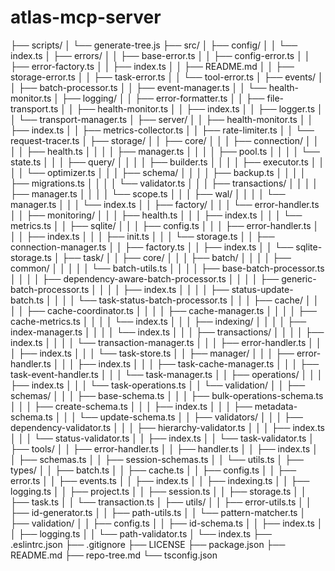 # atlas-mcp-server

├── scripts/
│   └── generate-tree.js
├── src/
│   ├── config/
│   │   └── index.ts
│   ├── errors/
│   │   ├── base-error.ts
│   │   ├── config-error.ts
│   │   ├── error-factory.ts
│   │   ├── index.ts
│   │   ├── README.md
│   │   ├── storage-error.ts
│   │   ├── task-error.ts
│   │   └── tool-error.ts
│   ├── events/
│   │   ├── batch-processor.ts
│   │   ├── event-manager.ts
│   │   └── health-monitor.ts
│   ├── logging/
│   │   ├── error-formatter.ts
│   │   ├── file-transport.ts
│   │   ├── health-monitor.ts
│   │   ├── index.ts
│   │   ├── logger.ts
│   │   └── transport-manager.ts
│   ├── server/
│   │   ├── health-monitor.ts
│   │   ├── index.ts
│   │   ├── metrics-collector.ts
│   │   ├── rate-limiter.ts
│   │   └── request-tracer.ts
│   ├── storage/
│   │   ├── core/
│   │   │   ├── connection/
│   │   │   │   ├── health.ts
│   │   │   │   ├── manager.ts
│   │   │   │   ├── pool.ts
│   │   │   │   └── state.ts
│   │   │   ├── query/
│   │   │   │   ├── builder.ts
│   │   │   │   ├── executor.ts
│   │   │   │   └── optimizer.ts
│   │   │   ├── schema/
│   │   │   │   ├── backup.ts
│   │   │   │   ├── migrations.ts
│   │   │   │   └── validator.ts
│   │   │   ├── transactions/
│   │   │   │   ├── manager.ts
│   │   │   │   └── scope.ts
│   │   │   ├── wal/
│   │   │   │   └── manager.ts
│   │   │   └── index.ts
│   │   ├── factory/
│   │   │   └── error-handler.ts
│   │   ├── monitoring/
│   │   │   ├── health.ts
│   │   │   ├── index.ts
│   │   │   └── metrics.ts
│   │   ├── sqlite/
│   │   │   ├── config.ts
│   │   │   ├── error-handler.ts
│   │   │   ├── index.ts
│   │   │   ├── init.ts
│   │   │   └── storage.ts
│   │   ├── connection-manager.ts
│   │   ├── factory.ts
│   │   ├── index.ts
│   │   └── sqlite-storage.ts
│   ├── task/
│   │   ├── core/
│   │   │   ├── batch/
│   │   │   │   ├── common/
│   │   │   │   │   └── batch-utils.ts
│   │   │   │   ├── base-batch-processor.ts
│   │   │   │   ├── dependency-aware-batch-processor.ts
│   │   │   │   ├── generic-batch-processor.ts
│   │   │   │   ├── index.ts
│   │   │   │   ├── status-update-batch.ts
│   │   │   │   └── task-status-batch-processor.ts
│   │   │   ├── cache/
│   │   │   │   ├── cache-coordinator.ts
│   │   │   │   ├── cache-manager.ts
│   │   │   │   ├── cache-metrics.ts
│   │   │   │   └── index.ts
│   │   │   ├── indexing/
│   │   │   │   ├── index-manager.ts
│   │   │   │   └── index.ts
│   │   │   ├── transactions/
│   │   │   │   ├── index.ts
│   │   │   │   └── transaction-manager.ts
│   │   │   ├── error-handler.ts
│   │   │   ├── index.ts
│   │   │   └── task-store.ts
│   │   ├── manager/
│   │   │   ├── error-handler.ts
│   │   │   ├── index.ts
│   │   │   ├── task-cache-manager.ts
│   │   │   ├── task-event-handler.ts
│   │   │   └── task-manager.ts
│   │   ├── operations/
│   │   │   ├── index.ts
│   │   │   └── task-operations.ts
│   │   └── validation/
│   │       ├── schemas/
│   │       │   ├── base-schema.ts
│   │       │   ├── bulk-operations-schema.ts
│   │       │   ├── create-schema.ts
│   │       │   ├── index.ts
│   │       │   ├── metadata-schema.ts
│   │       │   └── update-schema.ts
│   │       ├── validators/
│   │       │   ├── dependency-validator.ts
│   │       │   ├── hierarchy-validator.ts
│   │       │   ├── index.ts
│   │       │   └── status-validator.ts
│   │       ├── index.ts
│   │       └── task-validator.ts
│   ├── tools/
│   │   ├── error-handler.ts
│   │   ├── handler.ts
│   │   ├── index.ts
│   │   ├── schemas.ts
│   │   ├── session-schemas.ts
│   │   └── utils.ts
│   ├── types/
│   │   ├── batch.ts
│   │   ├── cache.ts
│   │   ├── config.ts
│   │   ├── error.ts
│   │   ├── events.ts
│   │   ├── index.ts
│   │   ├── indexing.ts
│   │   ├── logging.ts
│   │   ├── project.ts
│   │   ├── session.ts
│   │   ├── storage.ts
│   │   ├── task.ts
│   │   └── transaction.ts
│   ├── utils/
│   │   ├── error-utils.ts
│   │   ├── id-generator.ts
│   │   ├── path-utils.ts
│   │   └── pattern-matcher.ts
│   ├── validation/
│   │   ├── config.ts
│   │   ├── id-schema.ts
│   │   ├── index.ts
│   │   ├── logging.ts
│   │   └── path-validator.ts
│   └── index.ts
├── .eslintrc.json
├── .gitignore
├── LICENSE
├── package.json
├── README.md
├── repo-tree.md
└── tsconfig.json
